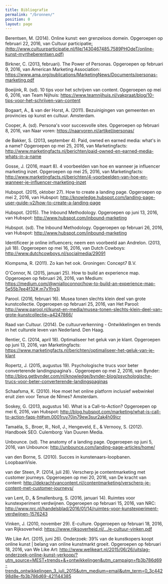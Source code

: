 ```yaml
---
title: Bibliografie
permalink: "/bronnen/"
position: 0
layout: page
---
```


Berentsen, M. (2014). Online kunst: een grenzeloos domein. Opgeroepen op februari 22, 2016, van Cultuur participatie[:(http://www.cultuurparticipatie.nl/file/1430467485.7589PHOdeT/online-kunst-myrtheberentsen.pdf)](http://www.cultuurparticipatie.nl/file/1430467485.7589PHOdeT/online-kunst-myrtheberentsen.pdf)

Birkner, C. (2013, februari). The Power of Personas. Opgeroepen op februari 9, 2016, van American Marketing Association: https://www.ama.org/publications/MarketingNews/Documents/personas-marketing.pdf

Boeijink, R. (sd). 10 tips voor het schrijven van content. Opgeroepen op mei 6, 2016, van Team Nijhuis: https://www.teamnijhuis.nl/vakpraat/blog/10-tips-voor-het-schrijven-van-content

Bogaart, A., & van der Horst, A. (2011). Bezuinigingen van gemeenten en provincies op kunst en cultuur. Amsterdam.

Cooper, A. (sd). Persona's voor succesvolle sites. Opgeroepen op februari 8, 2016, van Naar voren: https://naarvoren.nl/artikel/personas/

de Bakker, S. (2013, september 4). Paid, owned en earned media: what's in a name? Opgeroepen op mei 25, 2016, van Marketingfacts: http://www.marketingfacts.nl/berichten/paid-owned-en-earned-media-whats-in-a-name

Gosse, J. (2016, maart 8). 4 voorbeelden van hoe en wanneer je influencer marketing inzet. Opgeroepen op mei 25, 2016, van Marketingfacts: http://www.marketingfacts.nl/berichten/4-voorbeelden-van-hoe-en-wanneer-je-influencer-marketing-inzet

Hubspot. (2015, oktober 27). How to create a landing page. Opgeroepen op mei 2, 2016, van Hubspot: http://knowledge.hubspot.com/landing-page-user-guide-v2/how-to-create-a-landing-page

Hubspot. (2015). The Inbound Methodology. Opgeroepen op juni 13, 2016, van Hubspot: http://www.hubspot.com/inbound-marketing

Hubspot. (sd). The Inbound Methodology. Opgeroepen op februari 26, 2016, van Hubspot: http://www.hubspot.com/inbound-marketing

Identificeer je online influencers; neem een voorbeeld aan Andrelon. (2013, juli 18). Opgeroepen op mei 16, 2016, van Dutch Cowboys: http://www.dutchcowboys.nl/socialmedia/29091

Klompsma, R. (2011). Zo kan het ook. Groningen: Concept7 B.V.

O'Connor, N. (2015, januari 25). How to build an experience map. Opgeroepen op februari 26, 2016, van Medium: https://medium.com/@wnialloconnor/how-to-build-an-experience-map-5e55b7ee4f32#.m7x1frg3j

Parool. (2016, februari 16). Musea tonen slechts klein deel van grote kunstcollectie. Opgeroepen op februari 25, 2016, van Het Parool: http://www.parool.nl/kunst-en-media/musea-tonen-slechts-klein-deel-van-grote-kunstcollectie~a4247866/

Raad van Cultuur. (2014). De cultuurverkenning - Ontwikkelingen en trends in het culturele leven van Nederland. Den Haag.

Rentier, C. (2014, april 18). Optimaliseer het geluk van je klant. Opgeroepen op juni 13, 2016, van Marketingfacts: https://www.marketingfacts.nl/berichten/optimaliseer-het-geluk-van-je-klant

Ropertz, J. (2015, augustus 19). Psychologische trucs voor beter converterende landingspagina’s . Opgeroepen op mei 2, 2016, van Bynder: http://blog.getbynder.com/nl/knowledge/bynder-blog/psychologische-trucs-voor-beter-converterende-landingspaginas

Schaafsma, K. (2010). Hoe moet het online platform inclusief webwinkel eruit zien voor Tenue de Nîmes? Amsterdam.

Soskey, G. (2013, augustus 14). What is a Call-to-Action? Opgeroepen op mei 6, 2016, van Hubspot: http://blog.hubspot.com/marketing/what-is-call-to-action-faqs-ht#sm.0001ruy70jn79ew3sur2ak4h09icr

Tamaëla, S., Broer, R., Noll, J., Hengeveld, E., & Vernooy, S. (2012). Handboek SEO. Culemborg: Van Duuren Media.

Unbounce. (sd). The anatomy of a landing page. Opgeroepen op juni 5, 2016, van Unbounce: http://unbounce.com/landing-page-articles/home/

van den Borne, S. (2010). Succes in kunstenaars-loopbanen. LoopbaanVisie.

van der Steen, P. (2014, juli 28). Verscherp je contentmarketing met customer journeys. Opgeroepen op mei 20, 2016, van De kracht van content: http://dekrachtvancontent.nl/contentmarketing/verscherp-je-content-met-customer-journeys/

van Lent, D., & Smallenburg, S. (2016, januari 14). Ruimtes voor kunstexperiment verdwijnen. Opgeroepen op februari 15, 2016, van NRC: http://www.nrc.nl/handelsblad/2016/01/14/ruimtes-voor-kunstexperiment-verdwijnen-1576243

Vinken, J. (2010, november 29). E-culture. Opgeroepen op februari 18, 2016, van Rijksoverheid: https://www.rijksoverheid.nl/.../e-cultuur-vinken.pdf

We Like Art. (2015, juni 26). Onderzoek: 39% van de kunstkopers koopt online kunst | belang van online kunstmarkt groeit. Opgeroepen op februari 18, 2016, van We Like Art: http://www.welikeart.nl/2015/06/26/uitslag-onderzoek-online-kunst-verkoop/?utm_source=MEST+trends+&+ontwikkelingen&utm_campaign=fb3b786d69-trends_ontwikkelingen_3_juli_2015&utm_medium=email&utm_term=0_3c44298d8e-fb3b786d69-421144385


